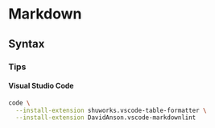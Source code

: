 # Markdown

## Syntax

### Tips

#### Visual Studio Code

```sh
code \
  --install-extension shuworks.vscode-table-formatter \
  --install-extension DavidAnson.vscode-markdownlint
```

<!--
code --install-extension yzhang.markdown-all-in-one
-->
